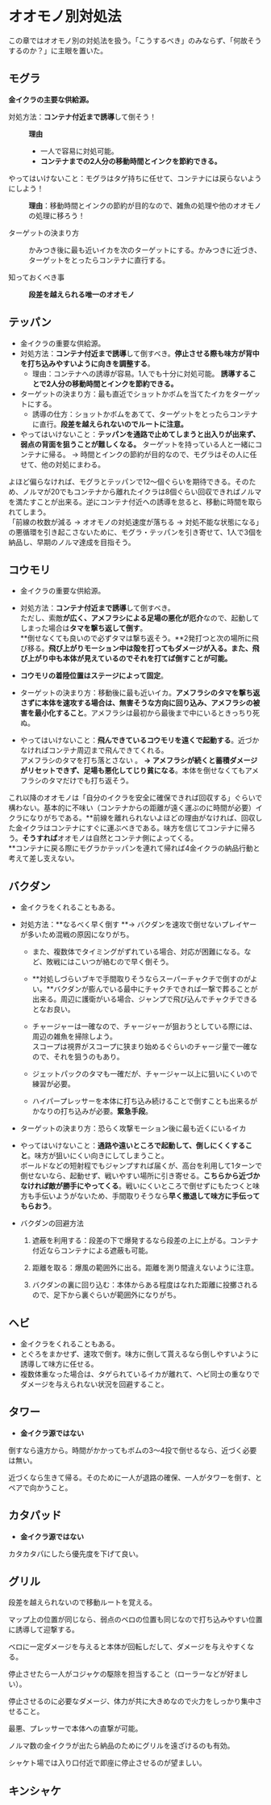 # オオモノ別対処法

この章ではオオモノ別の対処法を扱う。「こうするべき」のみならず、「何故そうするのか？」に主眼を置いた。

## モグラ

**金イクラの主要な供給源。**

<dl>
	<dt class="question">対処方法：<strong>コンテナ付近まで誘導</strong>して倒そう！</dt>
	<dd class="answer">
		<p><strong>理由</strong></p>
		<ul>
			<li>一人で容易に対処可能。</li>
			<li><strong>コンテナまでの2人分の移動時間とインクを節約できる。</strong></li>
		</ul>
	</dd>
	<dt class="donot">やってはいけないこと：モグラはタゲ持ちに任せて、コンテナには戻らないようにしよう！</dt>
	<dd class="answer"><p><strong>理由</strong>：移動時間とインクの節約が目的なので、雑魚の処理や他のオオモノの処理に移ろう！</p></dd>
	<dt class="question">ターゲットの決まり方</dt>
	<dd class="answer"><p>かみつき後に最も近いイカを次のターゲットにする。かみつきに近づき、ターゲットをとったらコンテナに直行する。</p></dd>
	<dt class="question">知っておくべき事</dt>
	<dd class="answer"><p><strong>段差を越えられる唯一のオオモノ</strong></p></dd>
</dl>

## テッパン

* 金イクラの重要な供給源。
* 対処方法：**コンテナ付近まで誘導**して倒すべき。**停止させる際も味方が背中を打ち込みやすいように向きを調整する**。
  * 理由：コンテナへの誘導が容易。1人でも十分に対処可能。
    **誘導することで2人分の移動時間とインクを節約できる。**
* ターゲットの決まり方：最も直近でショットかボムを当てたイカをターゲットにする。
  * 誘導の仕方：ショットかボムをあてて、ターゲットをとったらコンテナに直行。**段差を越えられないのでルートに注意。**
* やってはいけないこと：**テッパンを通路で止めてしまうと出入りが出来ず、弱点の背面を狙うことが難しくなる。**
  ターゲットを持っている人と一緒にコンテナに帰る。
  → 時間とインクの節約が目的なので、モグラはその人に任せて、他の対処にまわる。

よほど偏らなければ、モグラとテッパンで12～個ぐらいを期待できる。そのため、ノルマが20でもコンテナから離れたイクラは8個ぐらい回収できればノルマを満たすことが出来る。逆にコンテナ付近への誘導を怠ると、移動に時間を取られてしまう。  
「前線の枚数が減る → オオモノの対処速度が落ちる → 対処不能な状態になる」の悪循環を引き起こさないために、モグラ・テッパンを引き寄せて、1人で3個を納品し、早期のノルマ達成を目指そう。

## コウモリ

* 金イクラの重要な供給源。
* 対処方法：**コンテナ付近まで誘導**して倒すべき。  
  ただし、索敵**が広く、アメフラシによる足場の悪化が厄介**なので、起動してしまった場合は**タマを撃ち返して倒す**。  
  **倒せなくても良いので必ずタマは撃ち返そう。**2発打つと次の場所に飛び移る。**飛び上がりモーション中は殻を打ってもダメージが入る。また、飛び上がり中も本体が見えているのでそれを打てば倒すことが可能。**

* **コウモリの着陸位置はステージによって固定**。

* ターゲットの決まり方：移動後に最も近いイカ。**アメフラシのタマを撃ち返さずに本体を速攻する場合は、無害そうな方向に回り込み、アメフラシの被害を最小化すること**。アメフラシは最初から最後まで中にいるときっちり死ぬ。

* やってはいけないこと：**飛んできているコウモリを遠くで起動する**。近づかなければコンテナ周辺まで飛んできてくれる。  
  アメフラシのタマを打ち落とさない 。 **→ アメフラシが続くと蓄積ダメージがリセットできず、足場も悪化してじり貧になる**。本体を倒せなくてもアメフラシのタマだけでも打ち返そう。

これ以降のオオモノは「自分のイクラを安全に確保できれば回収する」ぐらいで構わない。基本的に不味い（コンテナからの距離が遠く運ぶのに時間が必要）イクラになりがちである。**前線を離れられないよほどの理由がなければ、回収した金イクラはコンテナにすぐに運ぶべきである。味方を信じてコンテナに帰ろう。**そうすれば**オオモノは自然とコンテナ側によってくる。      
**コンテナに戻る際にモグラかテッパンを連れて帰れば4金イクラの納品行動と考えて差し支えない。

## バクダン

* 金イクラをくれることもある。
* 対処方法：**なるべく早く倒す  **→ バクダンを速攻で倒せないプレイヤーが多いため混戦の原因になりがち。

  * また、複数体でタイミングがずれている場合、対応が困難になる。など、敗戦にはこいつが絡むので早く倒そう。

  * **対処しづらいブキで手間取りそうならスーパーチャクチで倒すのがよい。**バクダンが膨んでいる最中にチャクチできれば一撃で葬ることが出来る。周辺に護衛がいる場合、ジャンプで飛び込んでチャクチできるとなお良い。

  * チャージャーは一確なので、チャージャーが狙おうとしている際には、周辺の雑魚を掃除しよう。  
    スコープは視界がスコープに狭まり始めるぐらいのチャージ量で一確なので、それを狙うのもあり。

  * ジェットパックのタマも一確だが、チャージャー以上に狙いにくいので練習が必要。

  * ハイパープレッサーを本体に打ち込み続けることで倒すことも出来るがかなりの打ち込みが必要。**緊急手段**。

* ターゲットの決まり方：恐らく攻撃モーション後に最も近くにいるイカ

* やってはいけないこと：**通路や遠いところで起動して、倒しにくくすること**。味方が狙いにくい向きにしてしまうこと。  
  ボールドなどの短射程でもジャンプすれば届くが、高台を利用して1ターンで倒せないなら、起動せず、戦いやすい場所に引き寄せる。**こちらから近づかなければ敵が勝手にやってくる**。戦いにくいところで倒せずにもたつくと味方も手伝いようがないため、手間取りそうなら**早く撤退して味方に手伝ってもらおう**。

* バクダンの回避方法

  1. 遮蔽を利用する：段差の下で爆発するなら段差の上に上がる。コンテナ付近ならコンテナによる遮蔽も可能。

  2. 距離を取る：爆風の範囲外に出る。距離を測り間違えないように注意。

  3. バクダンの裏に回り込む：本体からある程度はなれた距離に投擲されるので、足下から裏ぐらいが範囲外になりがち。

## ヘビ

* 金イクラをくれることもある。
* とぐろをまかせず、速攻で倒す。味方に倒して貰えるなら倒しやすいように誘導して味方に任せる。
* 複数体重なった場合は、タゲられているイカが離れて、ヘビ同士の重なりでダメージを与えられない状況を回避すること。

## タワー

* **金イクラ源ではない**

倒すなら遠方から。時間がかかってもボムの3～4投で倒せるなら、近づく必要は無い。

近づくなら生きて帰る。そのために一人が退路の確保、一人がタワーを倒す、とペアで向かうこと。

## カタパッド

* **金イクラ源ではない**

カタカタパにしたら優先度を下げて良い。

## グリル

段差を越えられないので移動ルートを覚える。

マップ上の位置が同じなら、弱点のベロの位置も同じなので打ち込みやすい位置に誘導して迎撃する。

ベロに一定ダメージを与えると本体が回転しだして、ダメージを与えやすくなる。

停止させたら一人がコジャケの駆除を担当すること（ローラーなどが好ましい）。

停止させるのに必要なダメージ、体力が共に大きめなので火力をしっかり集中させること。

最悪、プレッサーで本体への直撃が可能。

ノルマ数の金イクラが出たら納品のためにグリルを遠ざけるのも有効。

シャケト場では入り口付近で即座に停止させるのが望ましい。

## キンシャケ



